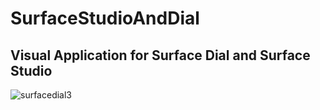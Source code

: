 # SurfaceStudioAndDial
## Visual Application for Surface Dial and Surface Studio
![surfacedial3](https://cloud.githubusercontent.com/assets/252951/25441101/a8727cca-2ae4-11e7-9ba8-5cb1bf29ebc4.gif)
